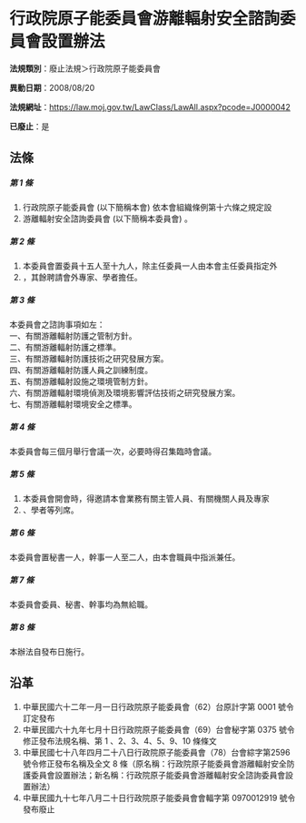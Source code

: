 # 行政院原子能委員會游離輻射安全諮詢委員會設置辦法

**法規類別**：廢止法規＞行政院原子能委員會

**異動日期**：2008/08/20  

**法規網址**：https://law.moj.gov.tw/LawClass/LawAll.aspx?pcode=J0000042

**已廢止**：是



## 法條
##### 第 1 條
1. 行政院原子能委員會 (以下簡稱本會) 依本會組織條例第十六條之規定設
1. 游離輻射安全諮詢委員會 (以下簡稱本委員會) 。

##### 第 2 條
1. 本委員會置委員十五人至十九人，除主任委員一人由本會主任委員指定外
1. ，其餘聘請會外專家、學者擔任。

##### 第 3 條
本委員會之諮詢事項如左：  
一、有關游離輻射防護之管制方針。  
二、有關游離輻射防護之標準。  
三、有關游離輻射防護技術之研究發展方案。  
四、有關游離輻射防護人員之訓練制度。  
五、有關游離輻射設施之環境管制方針。  
六、有關游離輻射環境偵測及環境影響評估技術之研究發展方案。  
七、有關游離輻射環境安全之標準。

##### 第 4 條
本委員會每三個月舉行會議一次，必要時得召集臨時會議。

##### 第 5 條
1. 本委員會開會時，得邀請本會業務有關主管人員、有關機關人員及專家
1. 、學者等列席。

##### 第 6 條
本委員會置秘書一人，幹事一人至二人，由本會職員中指派兼任。

##### 第 7 條
本委員會委員、秘書、幹事均為無給職。

##### 第 8 條
本辦法自發布日施行。

## 沿革
1. 中華民國六十二年一月一日行政院原子能委員會（62）台原計字第 0001 號令訂定發布
1. 中華民國六十九年七月十日行政院原子能委員會（69）台會秘字第 0375 號令修正發布法規名稱、第 1 、2、3、4、5、9、10  條條文
1. 中華民國七十八年四月二十八日行政院原子能委員會（78）台會綜字第2596  號令修正發布名稱及全文 8  條（原名稱：行政院原子能委員會游離輻射安全防護委員會設置辦法；新名稱：行政院原子能委員會游離輻射安全諮詢委員會設置辦法）
1. 中華民國九十七年八月二十日行政院原子能委員會會輻字第 0970012919 號令發布廢止  
